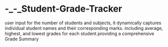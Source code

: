 # -_-_Student-Grade-Tracker
user input for the number of students and subjects, it dynamically captures individual student names and their corresponding marks. including average, highest, and lowest grades for each student.providing a comprehensive Grade Summary

